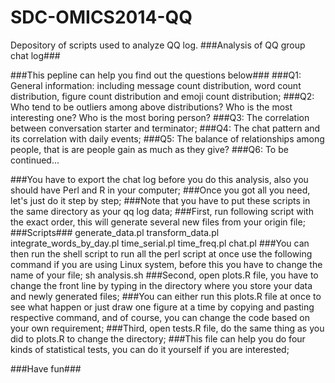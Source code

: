# SDC-OMICS2014-QQ
Depository of scripts used to analyze QQ log.
###Analysis of QQ group chat log###

###This pepline can help you find out the questions below###
###Q1: General information: including message count distribution, word count distribution, figure count distribution and emoji count distribution;
###Q2: Who tend to be outliers among above distributions? Who is the most interesting one? Who is the most boring person?
###Q3: The correlation between conversation starter and terminator;
###Q4: The chat pattern and its correlation with daily events;
###Q5: The balance of relationships among people, that is are people gain as much as they give?
###Q6: To be continued...

###You have to export the chat log before you do this analysis, also you should have Perl and R in your computer;
###Once you got all you need, let's just do it step by step;
###Note that you have to put these scripts in the same directory as your qq log data;
###First, run following script with the exact order, this will generate several new files from your origin file;
###Scripts###
generate_data.pl
transform_data.pl
integrate_words_by_day.pl
time_serial.pl
time_freq.pl
chat.pl
###You can then run the shell script to run all the perl script at once use the following command if you are using Linux system, before this you have to change the name of your file;
sh analysis.sh
###Second, open plots.R file, you have to change the front line by typing in the directory where you store your data and newly generated files;
###You can either run this plots.R file at once to see what happen or just draw one figure at a time by copying and pasting respective command, and of course, you can change the code based on your own requirement;
###Third, open tests.R file, do the same thing as you did to plots.R to change the directory;
###This file can help you do four kinds of statistical tests, you can do it yourself if you are interested;

###Have fun###
